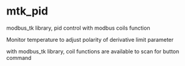 # mtk_pid
modbus_tk library, pid control with modbus coils function

Monitor temperature to adjust polarity of derivative limit parameter

with modbus_tk library, coil functions are available to scan for button command  
